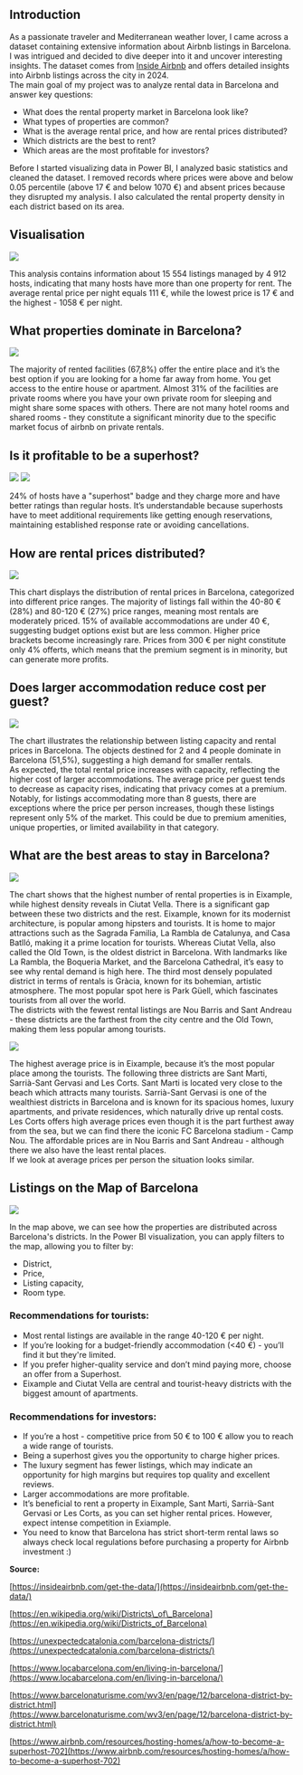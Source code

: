 ## Introduction

As a passionate traveler and Mediterranean weather lover, I came across a dataset containing extensive information about Airbnb listings in Barcelona. I was intrigued and decided to dive deeper into it and uncover interesting insights. The dataset comes from [Inside Airbnb](https://insideairbnb.com/get-the-data/) and offers detailed insights into Airbnb listings across the city in 2024\.   
The main goal of my project was to analyze rental data in Barcelona and answer key questions: 

- What does the rental property market in Barcelona look like?  
- What types of properties are common?  
- What is the average rental price, and how are rental prices distributed?  
- Which districts are the best to rent?   
- Which areas are the most profitable for investors?

Before I started visualizing data in Power BI, I analyzed basic statistics and cleaned the dataset. I removed records where prices were above and below 0.05 percentile (above 17 € and below 1070 €) and absent prices because they disrupted my analysis. I also calculated the rental property density in each district based on its area.

## Visualisation

![](images/image1.png)

This analysis contains information about 15 554 listings managed by 4 912 hosts, indicating that many hosts have more than one property for rent. The average rental price per night equals 111 €, while the lowest price is 17 € and the highest \- 1058 € per night.

## What properties dominate in Barcelona?

![](images/image2.png)

The majority of rented facilities (67,8%) offer the entire place and it’s the best option if you are looking for a home far away from home. You get access to the entire house or apartment. Almost 31% of the facilities are private rooms where you have your own private room for sleeping and might share some spaces with others. There are not many hotel rooms and shared rooms \- they constitute a significant minority due to the specific market focus of airbnb on private rentals.

## Is it profitable to be a superhost?

![](images/image3.png) ![](images/image4.png)

24% of hosts have a "superhost" badge and they charge more and have better ratings than regular hosts. It’s understandable because superhosts have to meet additional requirements like getting enough reservations, maintaining established response rate or avoiding cancellations.  

## How are rental prices distributed?

![](images/image5.png)

This chart displays the distribution of rental prices in Barcelona, categorized into different price ranges. The majority of listings fall within the 40-80 € (28%) and 80-120 € (27%) price ranges, meaning most rentals are moderately priced. 15% of available accommodations are under 40 €, suggesting budget options exist but are less common. Higher price brackets become increasingly rare. Prices from 300 € per night constitute only 4% offerts, which means that the premium segment is in minority, but can generate more profits.

## Does larger accommodation reduce cost per guest?

![](images/image6.png)

The chart illustrates the relationship between listing capacity and rental prices in Barcelona. The objects destined for 2 and 4 people dominate in Barcelona (51,5%), suggesting a high demand for smaller rentals.  
As expected, the total rental price increases with capacity, reflecting the higher cost of larger accommodations. The average price per guest tends to decrease as capacity rises, indicating that privacy comes at a premium. Notably, for listings accommodating more than 8 guests, there are exceptions where the price per person increases, though these listings represent only 5% of the market. This could be due to premium amenities, unique properties, or limited availability in that category.

## What are the best areas to stay in Barcelona?

![](images/image7.png)

The chart shows that the highest number of rental properties is in Eixample, while highest density reveals in Ciutat Vella. There is a significant gap between these two districts and the rest. Eixample, known for its modernist architecture, is popular among hipsters and tourists. It is home to major attractions such as the Sagrada Familia, La Rambla de Catalunya, and Casa Batlló, making it a prime location for tourists. Whereas Ciutat Vella, also called the Old Town, is the oldest district in Barcelona. With landmarks like La Rambla, the Boqueria Market, and the Barcelona Cathedral, it’s easy to see why rental demand is high here. The third most densely populated district in terms of rentals is Gràcia, known for its bohemian, artistic atmosphere. The most popular spot here is Park Güell, which fascinates tourists from all over the world.   
The districts with the fewest rental listings are Nou Barris and Sant Andreau \- these districts are the farthest from the city centre and the Old Town, making them less popular among tourists.

![](images/image8.png)

The highest average price is in Eixample, because it’s the most popular place among the tourists. The following three districts are Sant Marti, Sarrià-Sant Gervasi and Les Corts. Sant Marti is located very close to the beach which attracts many tourists. Sarrià-Sant Gervasi is one of the wealthiest districts in Barcelona and is known for its spacious homes, luxury apartments, and private residences, which naturally drive up rental costs. Les Corts offers high average prices even though it is the part furthest away from the sea, but we can find there the iconic FC Barcelona stadium \- Camp Nou. The affordable prices are in Nou Barris and Sant Andreau \- although there we also have the least rental places.   
If we look at average prices per person the situation looks similar.

## Listings on the Map of Barcelona

![](images/image9.png)

In the map above, we can see how the properties are distributed across Barcelona's districts. In the Power BI visualization, you can apply filters to the map, allowing you to filter by:

* District,  
* Price,  
* Listing capacity,  
* Room type.

### Recommendations for tourists:

- Most rental listings are available in the range 40-120 € per night.  
- If you’re looking for a budget-friendly accommodation (\<40 €) \- you’ll find it but they're limited.  
- If you prefer higher-quality service and don’t mind paying more, choose an offer from a Superhost.  
- Eixample and Ciutat Vella are central and tourist-heavy districts with the biggest amount of apartments.

### Recommendations for investors:

- If you’re a host \- competitive price from 50 € to 100 € allow you to reach a wide range of tourists.  
- Being a superhost gives you the opportunity to charge higher prices.  
- The luxury segment has fewer listings, which may indicate an opportunity for high margins but requires top quality and excellent reviews.  
- Larger accommodations are more profitable.  
- It’s beneficial to rent a property in Eixample, Sant Marti, Sarrià-Sant Gervasi or Les Corts, as you can set higher rental prices. However, expect intense competition in Exiample.  
- You need to know that Barcelona has strict short-term rental laws so always check local regulations before purchasing a property for Airbnb investment :)
  



**Source:**

[https://insideairbnb.com/get-the-data/](https://insideairbnb.com/get-the-data/)

[https://en.wikipedia.org/wiki/Districts\_of\_Barcelona](https://en.wikipedia.org/wiki/Districts_of_Barcelona)

[https://unexpectedcatalonia.com/barcelona-districts/](https://unexpectedcatalonia.com/barcelona-districts/)

[https://www.locabarcelona.com/en/living-in-barcelona/](https://www.locabarcelona.com/en/living-in-barcelona/)

[https://www.barcelonaturisme.com/wv3/en/page/12/barcelona-district-by-district.html](https://www.barcelonaturisme.com/wv3/en/page/12/barcelona-district-by-district.html)

[https://www.airbnb.com/resources/hosting-homes/a/how-to-become-a-superhost-702](https://www.airbnb.com/resources/hosting-homes/a/how-to-become-a-superhost-702)
